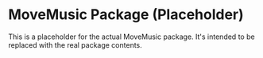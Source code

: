 # MoveMusic Package (Placeholder)

This is a placeholder for the actual MoveMusic package.
It's intended to be replaced with the real package contents.
